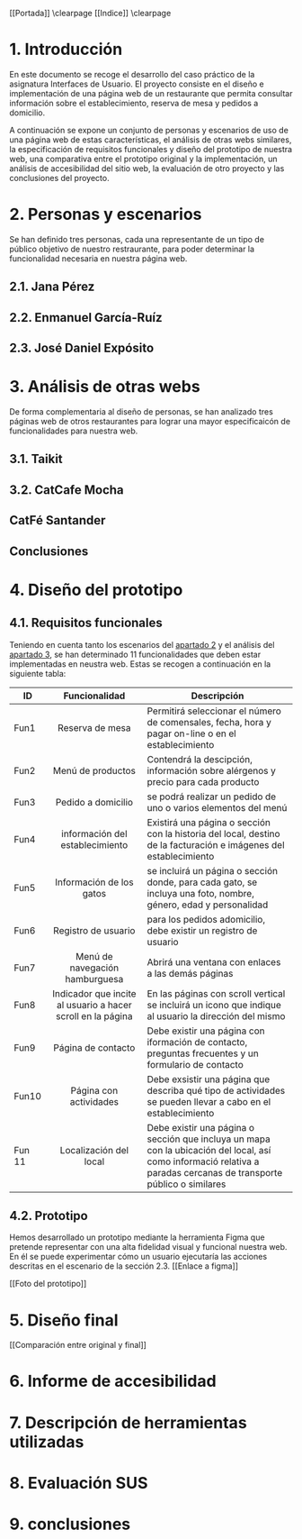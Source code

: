 [[Portada]]
\clearpage
[[Indice]]
\clearpage

# 1. Introducción 
En este documento se recoge el desarrollo del caso práctico de la asignatura Interfaces de Usuario. El proyecto consiste en el diseño e implementación de una página web de un restaurante que permita consultar información sobre el establecimiento, reserva de mesa y pedidos a domicilio.

A continuación se expone un conjunto de personas y escenarios de uso de una página web de estas características, el análisis de otras webs similares, la especificación de requisitos funcionales y diseño del prototipo de nuestra web, una comparativa entre el prototipo original y la implementación, un análisis de accesibilidad del sitio web, la evaluación de otro proyecto y las conclusiones del proyecto. 

# 2.  Personas y escenarios 
Se han definido tres personas, cada una representante de un tipo de público objetivo de nuestro restraurante, para poder determinar la funcionalidad necesaria en nuestra página web. 
## 2.1. Jana Pérez

## 2.2. Enmanuel García-Ruíz

## 2.3. José Daniel Expósito

# 3. Análisis de otras webs
De forma complementaria al diseño de personas, se han analizado tres páginas web de otros restaurantes para lograr una mayor especificaicón de funcionalidades para nuestra web. 
## 3.1. Taikit

## 3.2. CatCafe Mocha 

## CatFé Santander

## Conclusiones

# 4. Diseño del prototipo 
## 4.1. Requisitos funcionales 
Teniendo en cuenta tanto los escenarios del [apartado 2](#2-personas-y-escenarios) y el análisis del [apartado 3](#3-análisis-de-otras-webs), se han determinado 11 funcionalidades que deben estar implementadas en neustra web. Estas se recogen a continuación en la siguiente tabla: 

| ID | Funcionalidad | Descripción | 
| -- | :-----------: | ------------| 
| Fun1 | Reserva de mesa | Permitirá seleccionar el número de comensales, fecha, hora y pagar on-line o en el establecimiento | 
| Fun2 | Menú de productos | Contendrá la descipción, información sobre alérgenos y precio para cada producto | 
| Fun3 | Pedido a domicilio | se podrá realizar un pedido de uno o varios elementos del menú | 
| Fun4 | información del establecimiento | Existirá una página o sección con la historia del local, destino de la facturación e imágenes del establecimiento | 
| Fun5 | Información de los gatos | se incluirá un página o sección donde, para cada gato, se incluya una foto, nombre, género, edad y personalidad | 
| Fun6 | Registro de usuario | para los pedidos adomicilio, debe existir un registro de usuario | 
| Fun7 | Menú de navegación hamburguesa | Abrirá una ventana con enlaces a las demás páginas | 
| Fun8 | Indicador que incite al usuario a hacer scroll en la página | En las páginas con scroll vertical se incluirá un icono que indique al usuario la dirección del mismo | 
| Fun9 | Página de contacto | Debe existir una página con iformación de contacto, preguntas frecuentes y un formulario de contacto | 
| Fun10 | Página con actividades | Debe exsistir una página que describa qué tipo de actividades se pueden llevar a cabo en el establecimiento | 
| Fun 11 | Localización del local | Debe existir una página o sección que incluya un mapa con la ubicación del local, así como informació relativa a paradas cercanas de transporte público o similares |


## 4.2. Prototipo 
Hemos desarrollado un prototipo mediante la herramienta Figma que pretende representar con una alta fidelidad visual y funcional nuestra web. En él se puede experimentar cómo un usuario ejecutaría las acciones descritas en el escenario de la sección 2.3. 
[[Enlace a figma]]

[[Foto del prototipo]]

# 5. Diseño final
[[Comparación entre original y final]]

# 6. Informe de accesibilidad

# 7. Descripción de herramientas utilizadas

# 8. Evaluación SUS

# 9. conclusiones 